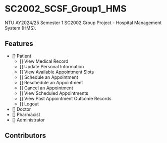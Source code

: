 # SC2002_SCSF_Group1_HMS

NTU AY2024/25 Semester 1 SC2002 Group Project - Hospital Management System (HMS).


## Features

- [] Patient
  - [] View Medical Record
  - [] Update Personal Information
  - [] View Available Appointment Slots
  - [] Schedule an Appointment
  - [] Reschedule an Appointment
  - [] Cancel an Appointment
  - [] View Scheduled Appointments
  - [] View Past Appointment Outcome Records
  - [] Logout
- [] Doctor
- [] Pharmacist
- [] Administrator

## Contributors
